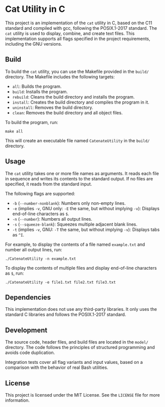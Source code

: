 # Cat Utility in C

This project is an implementation of the `cat` utility in C, based on the C11 standard and compiled with gcc, following the POSIX.1-2017 standard. The `cat` utility is used to display, combine, and create text files. This implementation supports all flags specified in the project requirements, including the GNU versions.

## Build

To build the `cat` utility, you can use the Makefile provided in the `build/` directory. The Makefile includes the following targets:

- `all`: Builds the program.
- `build`: Installs the program.
- `rebuild`: Cleans the build directory and installs the program.
- `install`: Creates the build directory and compiles the program in it.
- `uninstall`: Removes the build directory.
- `clean`: Removes the build directory and all object files.

To build the program, run:

```
make all
```

This will create an executable file named `CatenateUtility` in the `build/` directory.

## Usage

The `cat` utility takes one or more file names as arguments. It reads each file in sequence and writes its contents to the standard output. If no files are specified, it reads from the standard input.

The following flags are supported:

- `-b` (`--number-nonblank`): Numbers only non-empty lines.
- `-e` (implies `-v`, GNU only: `-E` the same, but without implying `-v`): Displays end-of-line characters as `$`.
- `-n` (`--number`): Numbers all output lines.
- `-s` (`--squeeze-blank`): Squeezes multiple adjacent blank lines.
- `-t` (implies `-v`, GNU: `-T` the same, but without implying `-v`): Displays tabs as `^I`.

For example, to display the contents of a file named `example.txt` and number all output lines, run:

```
./CatenateUtility -n example.txt
```

To display the contents of multiple files and display end-of-line characters as `$`, run:

```
./CatenateUtility -e file1.txt file2.txt file3.txt
```

## Dependencies

This implementation does not use any third-party libraries. It only uses the standard C libraries and follows the POSIX.1-2017 standard.

## Development

The source code, header files, and build files are located in the `model/` directory. The code follows the principles of structured programming and avoids code duplication.

Integration tests cover all flag variants and input values, based on a comparison with the behavior of real Bash utilities.

## License

This project is licensed under the MIT License. See the `LICENSE` file for more information.